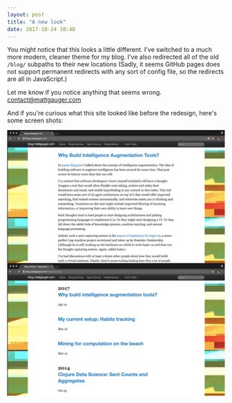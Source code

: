 ```yaml
---
layout: post
title: "A new look"
date: 2017-10-24 10:48
---
```


You might notice that this looks a little different. I've switched to a much more modern, cleaner theme for my blog. I've also redirected all of the old `/blog/` subpaths to their new locations (Sadly, it seems GitHub pages does not support permanent redirects with any sort of config file, so the redirects are all in JavaScript.)

Let me know if you notice anything that seems wrong. <a href="mailto:contact@mattgauger.com">contact@mattgauger.com</a>

And if you're curious what this site looked like before the redesign, here's some screen shots:

<img src='/images/old-theme-homepage.png' alt="Old theme home page" style="display: block; margin: 0 auto;" />
<img src='/images/old-theme-archives.png' alt="Old theme archives" style="display: block; margin: 0 auto;" />
